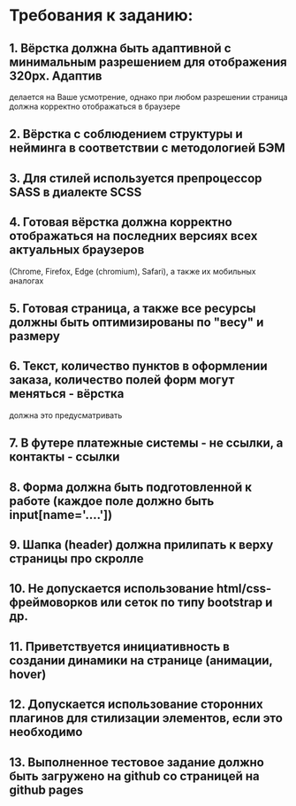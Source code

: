 # Требования к заданию:
## 1. Вёрстка должна быть адаптивной с минимальным разрешением для отображения 320px. Адаптив
делается на Ваше усмотрение, однако при любом разрешении страница должна корректно отображаться в
браузере
## 2. Вёрстка с соблюдением структуры и нейминга в соответствии с методологией БЭМ
## 3. Для стилей используется препроцессор SASS в диалекте SCSS
## 4. Готовая вёрстка должна корректно отображаться на последних версиях всех актуальных браузеров
(Chrome, Firefox, Edge (chromium), Safari), а также их мобильных аналогах
## 5. Готовая страница, а также все ресурсы должны быть оптимизированы по "весу" и размеру
## 6. Текст, количество пунктов в оформлении заказа, количество полей форм могут меняться - вёрстка
должна это предусматривать
## 7. В футере платежные системы - не ссылки, а контакты - ссылки
## 8. Форма должна быть подготовленной к работе (каждое поле должно быть input[name='....'])
## 9. Шапка (header) должна прилипать к верху страницы про скролле
## 10. Не допускается использование html/css-фреймоворков или сеток по типу bootstrap и др.
## 11. Приветствуется инициативность в создании динамики на странице (анимации, hover)
## 12. Допускается использование сторонних плагинов для стилизации элементов, если это необходимо
## 13. Выполненное тестовое задание должно быть загружено на github со страницей на github pages